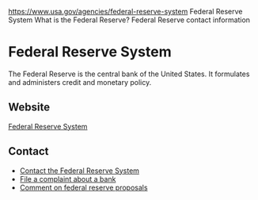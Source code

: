 

https://www.usa.gov/agencies/federal-reserve-system
Federal Reserve System
What is the Federal Reserve?
Federal Reserve contact information

# Federal Reserve System

The Federal Reserve is the central bank of the United States. It formulates and administers credit and monetary policy.

## Website

[Federal Reserve System](https://www.federalreserve.gov/)

## Contact

* [Contact the Federal Reserve System](https://www.federalreserve.gov/aboutthefed/contact-us-topics.htm)
* [File a complaint about a bank](https://forms.federalreserveconsumerhelp.gov/secure/complaint/complaintType)
* [Comment on federal reserve proposals](https://www.federalreserve.gov/apps/foia/proposedregs.aspx)
